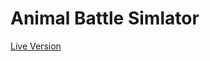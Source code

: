 # Animal Battle Simlator

[Live Version]("https://stjohnfinn.github.io/animal-battle-simulator/dist/index.html")

